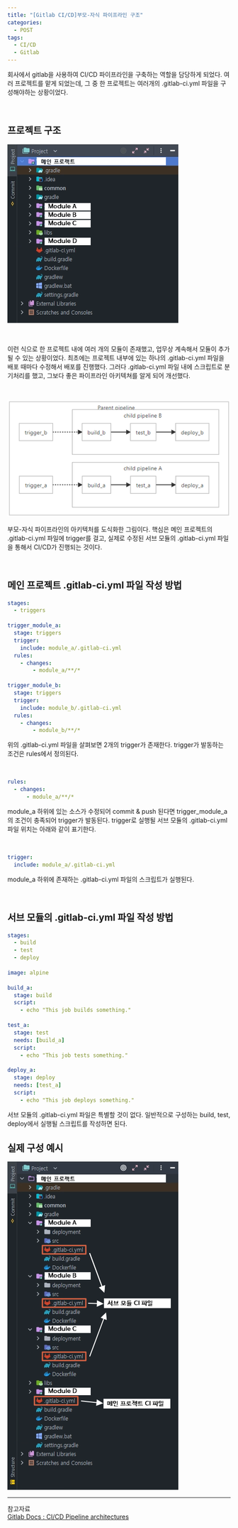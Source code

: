 ```yaml
---
title: "[Gitlab CI/CD]부모-자식 파이프라인 구조"
categories:
  - POST
tags:
  - CI/CD
  - Gitlab
---
```


회사에서 gitlab을 사용하여 CI/CD 파이프라인을 구축하는 역할을 담당하게 되었다. 여러 프로젝트를 맡게 되었는데, 그 중 한 프로젝트는 여러개의 .gitlab-ci.yml 파일을 구성해야하는 상황이었다.

<br />

## 프로젝트 구조

![image](/assets/images/cicd_architecture1.png)

<br />

이런 식으로 한 프로젝트 내에 여러 개의 모듈이 존재했고, 업무상 계속해서 모듈이 추가될 수 있는 상황이었다. 최초에는 프로젝트 내부에 있는 하나의 .gitlab-ci.yml 파일을 배포 때마다 수정해서 배포를 진행했다. 그러다 .gitlab-ci.yml 파일 내에 스크립트로 분기처리를 했고, 그보다 좋은 파이프라인 아키텍쳐를 알게 되어 개선했다.

<br />

![image](/assets/images/cicd_architecture2.png)

부모-자식 파이프라인의 아키텍처를 도식화한 그림이다. 핵심은 메인 프로젝트의 .gitlab-ci.yml 파일에 trigger를 걸고, 실제로 수정된 서브 모듈의 .gitlab-ci.yml 파일을 통해서 CI/CD가 진행되는 것이다.

<br />

## 메인 프로젝트 .gitlab-ci.yml 파일 작성 방법

```yaml
stages:
  - triggers

trigger_module_a:
  stage: triggers
  trigger:
    include: module_a/.gitlab-ci.yml
  rules:
    - changes:
        - module_a/**/*

trigger_module_b:
  stage: triggers
  trigger:
    include: module_b/.gitlab-ci.yml
  rules:
    - changes:
        - module_b/**/*
```

위의 .gitlab-ci.yml 파일을 살펴보면 2개의 trigger가 존재한다. trigger가 발동하는 조건은 rules에서 정의된다.

<br />

```yaml
rules:
  - changes:
      - module_a/**/*
```

module_a 하위에 있는 소스가 수정되어 commit & push 된다면 trigger_module_a의 조건이 충족되어 trigger가 발동된다. trigger로 실행될 서브 모듈의 .gitlab-ci.yml 파일 위치는 아래와 같이 표기한다.

<br />

```yaml
trigger:
  include: module_a/.gitlab-ci.yml
```

module_a 하위에 존재하는 .gitlab-ci.yml 파일의 스크립트가 실행된다.

<br />

## 서브 모듈의 .gitlab-ci.yml 파일 작성 방법

```yaml
stages:
  - build
  - test
  - deploy

image: alpine

build_a:
  stage: build
  script:
    - echo "This job builds something."

test_a:
  stage: test
  needs: [build_a]
  script:
    - echo "This job tests something."

deploy_a:
  stage: deploy
  needs: [test_a]
  script:
    - echo "This job deploys something."
```

서브 모듈의 .gitlab-ci.yml 파일은 특별할 것이 없다. 일반적으로 구성하는 build, test, deploy에서 실행될 스크립트를 작성하면 된다.

## 실제 구성 예시

![image](/assets/images/cicd_architecture3.png)

---

참고자료  
[Gitlab Docs : CI/CD Pipeline architectures](https://docs.gitlab.com/ee/ci/pipelines/pipeline_architectures.html#basic-pipelines)
